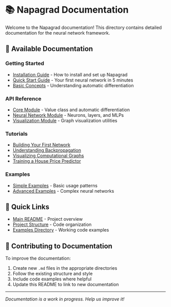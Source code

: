 # 📚 Napagrad Documentation

Welcome to the Napagrad documentation! This directory contains detailed documentation for the neural network framework.

## 📖 Available Documentation

### Getting Started
- [Installation Guide](installation.md) - How to install and set up Napagrad
- [Quick Start Guide](quickstart.md) - Your first neural network in 5 minutes
- [Basic Concepts](concepts.md) - Understanding automatic differentiation

### API Reference
- [Core Module](api/core.md) - Value class and automatic differentiation
- [Neural Network Module](api/neural_network.md) - Neurons, layers, and MLPs
- [Visualization Module](api/visualization.md) - Graph visualization utilities

### Tutorials
- [Building Your First Network](tutorials/first_network.md)
- [Understanding Backpropagation](tutorials/backpropagation.md)
- [Visualizing Computational Graphs](tutorials/visualization.md)
- [Training a House Price Predictor](tutorials/house_prices.md)

### Examples
- [Simple Examples](examples.md) - Basic usage patterns
- [Advanced Examples](advanced_examples.md) - Complex neural networks

## 🚀 Quick Links

- [Main README](../README.md) - Project overview
- [Project Structure](../PROJECT_STRUCTURE.md) - Code organization
- [Examples Directory](../examples/) - Working code examples

## 📝 Contributing to Documentation

To improve the documentation:
1. Create new `.md` files in the appropriate directories
2. Follow the existing structure and style
3. Include code examples where helpful
4. Update this README to link to new documentation

---

*Documentation is a work in progress. Help us improve it!*
